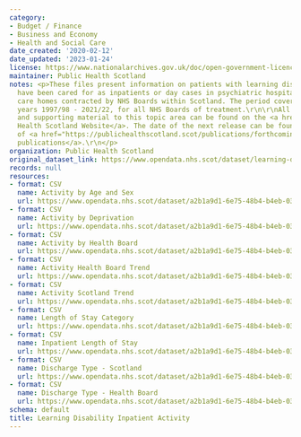 ```yaml
---
category:
- Budget / Finance
- Business and Economy
- Health and Social Care
date_created: '2020-02-12'
date_updated: '2023-01-24'
license: https://www.nationalarchives.gov.uk/doc/open-government-licence/version/3/
maintainer: Public Health Scotland
notes: <p>These files present information on patients with learning disabilities who
  have been cared for as inpatients or day cases in psychiatric hospitals and certain
  care homes contracted by NHS Boards within Scotland. The period covered is financial
  years 1997/98 - 2021/22, for all NHS Boards of treatment.\r\n\r\nAll publications
  and supporting material to this topic area can be found on the <a href="https://publichealthscotland.scot/publications/learning-disability-inpatient-activity/">Public
  Health Scotland Website</a>. The date of the next release can be found on our list
  of <a href="https://publichealthscotland.scot/publications/forthcoming-publications/">forthcoming
  publications</a>.\r\n</p>
organization: Public Health Scotland
original_dataset_link: https://www.opendata.nhs.scot/dataset/learning-disability-inpatient-activity
records: null
resources:
- format: CSV
  name: Activity by Age and Sex
  url: https://www.opendata.nhs.scot/dataset/a2b1a9d1-6e75-48b4-b4eb-038519870f53/resource/5df5775b-da6d-4e28-a293-4bf1fa27cdce/download/learning-disability-age-sex-2016-2021.csv
- format: CSV
  name: Activity by Deprivation
  url: https://www.opendata.nhs.scot/dataset/a2b1a9d1-6e75-48b4-b4eb-038519870f53/resource/e359f032-3bee-4d42-a788-b2a54d15729b/download/learning-disability-deprivation-analysis-2016-2021.csv
- format: CSV
  name: Activity by Health Board
  url: https://www.opendata.nhs.scot/dataset/a2b1a9d1-6e75-48b4-b4eb-038519870f53/resource/eaa3af2b-9907-4db5-b765-d5fcf3c41cbc/download/learning-disability-health-board-analysis-2016-2021.csv
- format: CSV
  name: Activity Health Board Trend
  url: https://www.opendata.nhs.scot/dataset/a2b1a9d1-6e75-48b4-b4eb-038519870f53/resource/f38aa75c-4429-4a41-8eaa-2696c17b21cd/download/learning-disability-health-board-trends-1997-2021.csv
- format: CSV
  name: Activity Scotland Trend
  url: https://www.opendata.nhs.scot/dataset/a2b1a9d1-6e75-48b4-b4eb-038519870f53/resource/629fa980-f2e1-4b82-bb1a-d10e909c6703/download/learning-disability-scotland-trends-1997-2021.csv
- format: CSV
  name: Length of Stay Category
  url: https://www.opendata.nhs.scot/dataset/a2b1a9d1-6e75-48b4-b4eb-038519870f53/resource/aeaf91af-80d7-4cd8-b6fa-f81efeaaf547/download/learning-disability-los-analysis-2016-2021.csv
- format: CSV
  name: Inpatient Length of Stay
  url: https://www.opendata.nhs.scot/dataset/a2b1a9d1-6e75-48b4-b4eb-038519870f53/resource/5ac08840-e9a0-4886-8246-e1277a2a6679/download/learning-disability-inpatient-los-analysis-2016-2021.csv
- format: CSV
  name: Discharge Type - Scotland
  url: https://www.opendata.nhs.scot/dataset/a2b1a9d1-6e75-48b4-b4eb-038519870f53/resource/6181ac07-9837-4ada-890f-1e470d0ceafb/download/learning-disability-discharge-type-analysis-2016-2021.csv
- format: CSV
  name: Discharge Type - Health Board
  url: https://www.opendata.nhs.scot/dataset/a2b1a9d1-6e75-48b4-b4eb-038519870f53/resource/e04257cb-a3d8-42e0-a6a8-0b7d6e975758/download/learning-disability-regular-discharges-analysis-2016-2021.csv
schema: default
title: Learning Disability Inpatient Activity
---
```

